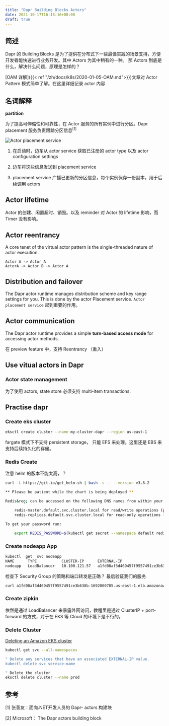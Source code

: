 ```yaml
---
title: "Dapr Building Blocks Actors"
date: 2021-10-17T16:18:16+08:00
draft: true
---
```


## 简述
Dapr 的 Building Blocks 是为了提供在分布式下一些最佳实践的场景支持，方便开发者能快速进行业务开发。其中 Actors 为其中稍有的一种。 那 Actors 到底是什么，解决什么问题，原理是怎样的？ 

[OAM 详解]({{< ref "/zh/docs/k8s/2020-01-05-OAM.md">}})文章对 Actor Pattern 模式简单了解。在这里详细记录 actor 内容

## 名词解释

**partition**

为了提高可伸缩性和可靠性，在 Actor 服务的所有实例中进行分区。Dapr placement 服务负责跟踪分区信息<sup>[1]</sup>

![Actor placement service](https://docs.microsoft.com/en-us/dotnet/architecture/dapr-for-net-developers/media/actors/placement.png)

1. 在启动时，边车从 actor service 获取已注册的 actor type 以及 actor configuration settings

2. 边车将这些信息发送到 placement service 

3. placement service 广播已更新的分区信息，每个实例保存一份副本，用于后续调用 actors


## Actor lifetime
Actor 的创建、闲置超时、销毁。以及 reminder 对 Actor 的 lifetime 影响，而 Timer 没有影响。

## Actor reentrancy
A core tenet of the virtual actor pattern is the single-threaded nature of actor execution.

```
Actor A -> Actor A
ActorA -> Actor B -> Actor A
``` 

## Distribution and failover
The Dapr actor runtime manages distribution scheme and key range settings for you. This is done by the actor Placement service. `Actor placement service` 起到重要的作用。

## Actor communication
The Dapr actor runtime provides a simple **turn-based access mode** for accessing actor methods. 

在 preview feature 中，支持 Reentrancy （重入）

## Use vitual actors in Dapr

### Actor state management

为了使用 actors, state store 必须支持 multi-item transactions. 


##  Practise dapr

### Create eks cluster  
```bash 
eksctl create cluster --name my-cluster-dapr --region us-east-1
```
fargate 模式下不支持  persistent storage， 只能 EFS 来处理。这里还是 EBS 来支持后续持久化的存储。

### Redis Create 
注意 helm 的版本不能太高，？
```bash
curl -L https://git.io/get_helm.sh | bash -s -- --version v3.8.2
```

```bash 
** Please be patient while the chart is being deployed **

Redis&reg; can be accessed on the following DNS names from within your cluster:

    redis-master.default.svc.cluster.local for read/write operations (port 6379)
    redis-replicas.default.svc.cluster.local for read-only operations (port 6379)

To get your password run:

    export REDIS_PASSWORD=$(kubectl get secret --namespace default redis -o jsonpath="{.data.redis-password}" | base64 -d)
```
### Create nodeapp App 

```bash
kubectl  get  svc nodeapp
NAME      TYPE           CLUSTER-IP      EXTERNAL-IP                                                               PORT(S)        AGE
nodeapp   LoadBalancer   10.100.121.57   a1fd08af3d469457f9557491ce3b638b-1692000705.us-east-1.elb.amazonaws.com   80:30683/TCP   8m26s

```
检查下 Security Group 的策略和端口转发是正确？ 最后验证我们的服务

```bash 
curl a1fd08af3d469457f9557491ce3b638b-1692000705.us-east-1.elb.amazonaws.com/ports
```

### Create zipkin 
依然是通过 LoadBalancer 来暴露外网访问，教程里是通过 ClusterIP + port-forward 的方式，对于在 EKS 等 Cloud 的环境下是不行的。


### Delete Cluster
[Deleting an Amazon EKS cluster](https://docs.aws.amazon.com/eks/latest/userguide/delete-cluster.html) 

```bash 
kubectl get svc --all-namespaces

" Delete any services that have an associated EXTERNAL-IP value.
kubectl delete svc service-name

" Delete the cluster
eksctl delete cluster --name prod
```

## 参考

[1] 张善友：面向.NET开发人员的 Dapr- actors 构建块

[2] Microsoft： The Dapr actors building block
